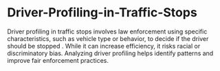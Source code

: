 # Driver-Profiling-in-Traffic-Stops
Driver profiling in traffic stops involves law enforcement using specific characteristics, such as vehicle type or behavior, to decide if the driver should be stopped . While it can increase efficiency, it risks racial or discriminatory bias. Analyzing driver profiling helps identify patterns and improve fair enforcement practices.
